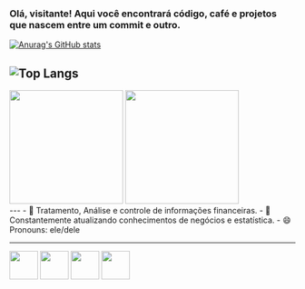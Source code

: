 ### Olá, visitante! Aqui você encontrará código, café e projetos que nascem entre um commit e outro.

[![Anurag's GitHub stats](https://github-readme-stats.vercel.app/api?username=diegoserra17&show_icons=true&theme=dracula&hide=contribs,prs)](https://github.com/diegoserra17/github-readme-stats&hide=contribs,prs)

![Top Langs](https://github-readme-stats.vercel.app/api/top-langs/?username=diegoserra17&size_weight=0.5&count_weight=0.5&layout=donut-vertical)
---
<div align = "left">
<img height = "200em" src="https://github-readme-stats.vercel.app/api/top-langs/?username=diegoserra17&show_icons=true&theme=bear&count_private=true"/>
<img height = "200em" src="https://github-readme-stats.vercel.app/api?username=diegoserra17&show_icons=true&show_icons=true&theme=bear&count_private=true" />
</div>
---
- 🔭 Tratamento, Análise e controle de informações financeiras.
- 🌱 Constantemente atualizando conhecimentos de negócios e estatística. 
- 😄 Pronouns: ele/dele

---
         
<div display="inline">
  
<img width="50" height="50" src="https://cdn.jsdelivr.net/gh/devicons/devicon@latest/icons/python/python-original.svg" />
  
<img width="50" height="50" src="https://cdn.jsdelivr.net/gh/devicons/devicon@latest/icons/r/r-original.svg" />
          
<img width="50" height="50" src="https://cdn.jsdelivr.net/gh/devicons/devicon@latest/icons/mongodb/mongodb-original-wordmark.svg" />
                            
<img width="50" height="50" src="https://cdn.jsdelivr.net/gh/devicons/devicon@latest/icons/mysql/mysql-original-wordmark.svg" />
            
</div>
